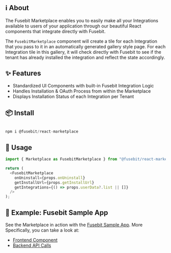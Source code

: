 ## ℹ︎ About

The Fusebit Marketplace enables you to easily make all your Integrations available to users of your application through our beautiful React components that integrate directly with Fusebit.

The `FusebitMarketplace` component will create a tile for each Integration that you pass to it in an automatically generated gallery style page. For each Integration tile in this gallery, it will check directly with Fusebit to see if the tenant has already installed the integration and reflect the state accordingly. 

## ✨ Features

* Standardized UI Components with built-in Fusebit Integration Logic
* Handles Installation & OAuth Process from within the Marketplace
* Displays Installation Status of each Integration per Tenant

## 📦 Install

```javascript

npm i @fusebit/react-marketplace

```


## 🔨 Usage

```javascript
import { Marketplace as FusebitMarketplace } from "@fusebit/react-marketplace";

return (
  <FusebitMarketplace
    onUninstall={props.onUninstall}
    getInstallUrl={props.getInstallUrl}
    getIntegrations={() => props.userData?.list || []}
  />
);
```


## 👀 Example: Fusebit Sample App

See the Marketplace in action with the [Fusebit Sample App](https://github.com/fusebit/demo-task-app). More Specifically, you can take a look at:
- [Frontend Component](https://github.com/fusebit/demo-task-app/blob/main/src/client/components/Marketplace.tsx)
- [Backend API Calls](https://github.com/fusebit/demo-task-app/tree/main/src/server/api)

